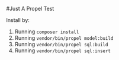 #Just A Propel Test

Install by:

 1. Running `composer install`
 2. Running `vendor/bin/propel model:build`
 3. Running `vendor/bin/propel sql:build`
 4. Running `vendor/bin/propel sql:insert`